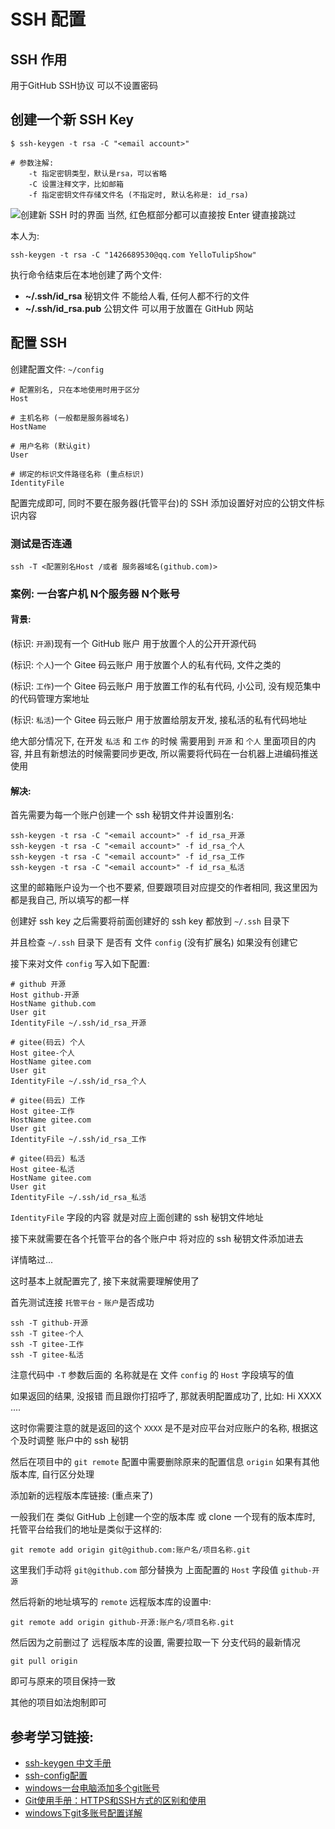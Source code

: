 # SSH 配置

## SSH 作用
用于GitHub SSH协议 可以不设置密码


## 创建一个新 SSH Key
```shell
$ ssh-keygen -t rsa -C "<email account>"

# 参数注解:
    -t 指定密钥类型，默认是rsa，可以省略
    -C 设置注释文字，比如邮箱
    -f 指定密钥文件存储文件名 (不指定时, 默认名称是: id_rsa)
```
![创建新 SSH 时的界面](https://ytsimg.gitee.io/blog/yts_github_io/git/ssh/ssh_new_create.png)
当然, 红色框部分都可以直接按 Enter 键直接跳过

本人为:
```shell
ssh-keygen -t rsa -C "1426689530@qq.com YelloTulipShow"
```

执行命令结束后在本地创建了两个文件:
* **~/.ssh/id_rsa**
    秘钥文件 不能给人看, 任何人都不行的文件
* **~/.ssh/id_rsa.pub**
    公钥文件 可以用于放置在 GitHub 网站


## 配置 SSH
创建配置文件: `~/config`
```shell
# 配置别名, 只在本地使用时用于区分
Host

# 主机名称 (一般都是服务器域名)
HostName

# 用户名称 (默认git)
User

# 绑定的标识文件路径名称 (重点标识)
IdentityFile
```
配置完成即可, 同时不要在服务器(托管平台)的 SSH 添加设置好对应的公钥文件标识内容

### 测试是否连通
```shell
ssh -T <配置别名Host /或者 服务器域名(github.com)>
```

### 案例: 一台客户机 N个服务器 N个账号
#### 背景:

(标识: `开源`)现有一个 GitHub 账户 用于放置个人的公开开源代码

(标识: `个人`)一个 Gitee 码云账户 用于放置个人的私有代码, 文件之类的

(标识: `工作`)一个 Gitee 码云账户 用于放置工作的私有代码, 小公司, 没有规范集中的代码管理方案地址

(标识: `私活`)一个 Gitee 码云账户 用于放置给朋友开发, 接私活的私有代码地址

绝大部分情况下, 在开发 `私活` 和 `工作` 的时候 需要用到 `开源` 和 `个人` 里面项目的内容, 并且有新想法的时候需要同步更改, 所以需要将代码在一台机器上进编码推送使用

#### 解决:

首先需要为每一个账户创建一个 ssh 秘钥文件并设置别名:
```shell
ssh-keygen -t rsa -C "<email account>" -f id_rsa_开源
ssh-keygen -t rsa -C "<email account>" -f id_rsa_个人
ssh-keygen -t rsa -C "<email account>" -f id_rsa_工作
ssh-keygen -t rsa -C "<email account>" -f id_rsa_私活
```
这里的邮箱账户设为一个也不要紧, 但要跟项目对应提交的作者相同, 我这里因为都是我自己, 所以填写的都一样

创建好 ssh key 之后需要将前面创建好的 ssh key 都放到 `~/.ssh` 目录下

并且检查 `~/.ssh` 目录下 是否有 文件 `config` (没有扩展名) 如果没有创建它

接下来对文件 `config` 写入如下配置:
```shell
# github 开源
Host github-开源
HostName github.com
User git
IdentityFile ~/.ssh/id_rsa_开源

# gitee(码云) 个人
Host gitee-个人
HostName gitee.com
User git
IdentityFile ~/.ssh/id_rsa_个人

# gitee(码云) 工作
Host gitee-工作
HostName gitee.com
User git
IdentityFile ~/.ssh/id_rsa_工作

# gitee(码云) 私活
Host gitee-私活
HostName gitee.com
User git
IdentityFile ~/.ssh/id_rsa_私活
```

`IdentityFile` 字段的内容 就是对应上面创建的 ssh 秘钥文件地址

接下来就需要在各个托管平台的各个账户中 将对应的 ssh 秘钥文件添加进去

详情略过...

这时基本上就配置完了, 接下来就需要理解使用了

首先测试连接 `托管平台` - `账户`是否成功
```shell
ssh -T github-开源
ssh -T gitee-个人
ssh -T gitee-工作
ssh -T gitee-私活
```
注意代码中 `-T` 参数后面的 名称就是在 文件 `config` 的 `Host` 字段填写的值

如果返回的结果, 没报错 而且跟你打招呼了, 那就表明配置成功了, 比如: Hi XXXX ....

这时你需要注意的就是返回的这个 `XXXX` 是不是对应平台对应账户的名称, 根据这个及时调整 账户中的 ssh 秘钥

然后在项目中的 `git remote` 配置中需要删除原来的配置信息 `origin` 如果有其他版本库, 自行区分处理

添加新的远程版本库链接: (重点来了)

一般我们在 类似 GitHub 上创建一个空的版本库 或 clone 一个现有的版本库时, 托管平台给我们的地址是类似于这样的:
```shell
git remote add origin git@github.com:账户名/项目名称.git
```

这里我们手动将 `git@github.com` 部分替换为 上面配置的 `Host` 字段值 `github-开源`

然后将新的地址填写的 `remote` 远程版本库的设置中:
```shell
git remote add origin github-开源:账户名/项目名称.git
```

然后因为之前删过了 远程版本库的设置, 需要拉取一下 分支代码的最新情况
```shell
git pull origin
```
即可与原来的项目保持一致

其他的项目如法炮制即可

## 参考学习链接:
* [ssh-keygen 中文手册](http://www.jinbuguo.com/openssh/ssh-keygen.html)
* [ssh-config配置](https://blog.csdn.net/huasonl88/article/details/52166876)
* [windows一台电脑添加多个git账号](https://blog.csdn.net/qq1332479771/article/details/70149616)
* [Git使用手册：HTTPS和SSH方式的区别和使用](https://www.cnblogs.com/lqfxyy/p/5740720.html)
* [windows下git多账号配置详解](https://jingyan.baidu.com/article/ab69b2708d09382ca7189f9b.html)
